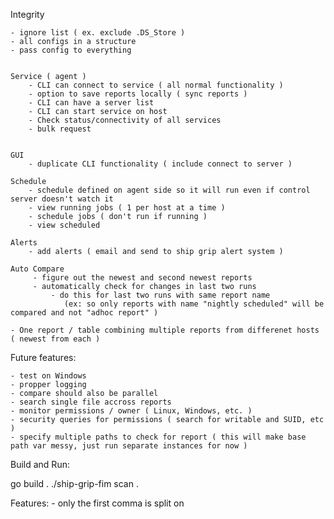 Integrity


	- ignore list ( ex. exclude .DS_Store )
	- all configs in a structure
	- pass config to everything


    Service ( agent )
	    - CLI can connect to service ( all normal functionality )
		- option to save reports locally ( sync reports )
		- CLI can have a server list
		- CLI can start service on host
		- Check status/connectivity of all services
		- bulk request

	
	GUI
	    - duplicate CLI functionality ( include connect to server )

    Schedule	
	    - schedule defined on agent side so it will run even if control server doesn't watch it
		- view running jobs ( 1 per host at a time )
		- schedule jobs ( don't run if running )
		- view scheduled

	Alerts
		- add alerts ( email and send to ship grip alert system )

    Auto Compare
	     - figure out the newest and second newest reports
	     - automatically check for changes in last two runs
			 - do this for last two runs with same report name
			    (ex: so only reports with name "nightly scheduled" will be compared and not "adhoc report" )

    - One report / table combining multiple reports from differenet hosts ( newest from each )


   Future features:
   
    - test on Windows
   	- propper logging
    - compare should also be parallel
	- search single file accross reports
	- monitor permissions / owner ( Linux, Windows, etc. )
	- security queries for permissions ( search for writable and SUID, etc )
	- specify multiple paths to check for report ( this will make base path var messy, just run separate instances for now )

Build and Run:

 go build .
 ./ship-grip-fim scan .


Features:
	- only the first comma is split on
